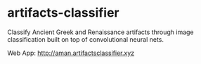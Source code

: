 # artifacts-classifier
Classify Ancient Greek and Renaissance artifacts through image classification built on top of convolutional neural nets. 

Web App: http://aman.artifactsclassifier.xyz
